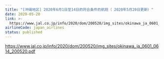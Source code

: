 ```yaml
---
title: "[冲绳地区] 2020年6月1日至14日的符合条件的航班（ 2020年5月20日更新）"
date: 2020-05-20
link: >-
  https://www.jal.co.jp/info/2020/dom/200520/img_sites/okinawa_ja_0601_0614_200520.pdf
airlineCode: japan_airlines
status: published
---
```

https://www.jal.co.jp/info/2020/dom/200520/img_sites/okinawa_ja_0601_0614_200520.pdf